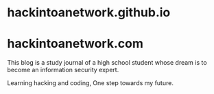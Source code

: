 # hackintoanetwork.github.io
# hackintoanetwork.com

This blog is a study journal of a high school student whose dream is to become an information security expert.

Learning hacking and coding,
One step towards my future.
